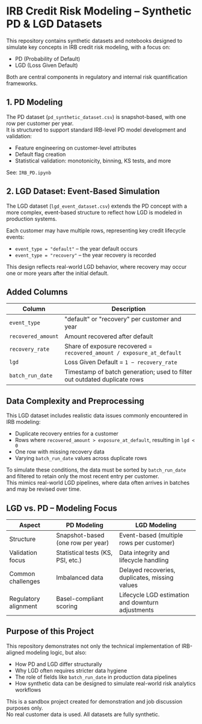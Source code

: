 # IRB Credit Risk Modeling – Synthetic PD & LGD Datasets

This repository contains synthetic datasets and notebooks designed to simulate key concepts in IRB credit risk modeling, with a focus on:

- PD (Probability of Default)  
- LGD (Loss Given Default)  

Both are central components in regulatory and internal risk quantification frameworks.

## 1. PD Modeling

The PD dataset (`pd_synthetic_dataset.csv`) is snapshot-based, with one row per customer per year.  
It is structured to support standard IRB-level PD model development and validation:

- Feature engineering on customer-level attributes  
- Default flag creation  
- Statistical validation: monotonicity, binning, KS tests, and more  

See: `IRB_PD.ipynb`

## 2. LGD Dataset: Event-Based Simulation

The LGD dataset (`lgd_event_dataset.csv`) extends the PD concept with a more complex, event-based structure to reflect how LGD is modeled in production systems.

Each customer may have multiple rows, representing key credit lifecycle events:

- `event_type = "default"` – the year default occurs  
- `event_type = "recovery"` – the year recovery is recorded  

This design reflects real-world LGD behavior, where recovery may occur one or more years after the initial default.

## Added Columns

| Column             | Description                                                                 |
|--------------------|-----------------------------------------------------------------------------|
| `event_type`        | "default" or "recovery" per customer and year                              |
| `recovered_amount`  | Amount recovered after default                                              |
| `recovery_rate`     | Share of exposure recovered = `recovered_amount / exposure_at_default`     |
| `lgd`               | Loss Given Default = `1 − recovery_rate`                                   |
| `batch_run_date`    | Timestamp of batch generation; used to filter out outdated duplicate rows  |

## Data Complexity and Preprocessing

This LGD dataset includes realistic data issues commonly encountered in IRB modeling:

- Duplicate recovery entries for a customer  
- Rows where `recovered_amount > exposure_at_default`, resulting in `lgd < 0`  
- One row with missing recovery data  
- Varying `batch_run_date` values across duplicate rows  

To simulate these conditions, the data must be sorted by `batch_run_date` and filtered to retain only the most recent entry per customer.  
This mimics real-world LGD pipelines, where data often arrives in batches and may be revised over time.

## LGD vs. PD – Modeling Focus

| Aspect               | PD Modeling                             | LGD Modeling                                         |
|----------------------|------------------------------------------|------------------------------------------------------|
| Structure            | Snapshot-based (one row per year)        | Event-based (multiple rows per customer)             |
| Validation focus     | Statistical tests (KS, PSI, etc.)        | Data integrity and lifecycle handling                |
| Common challenges    | Imbalanced data                          | Delayed recoveries, duplicates, missing values       |
| Regulatory alignment | Basel-compliant scoring                  | Lifecycle LGD estimation and downturn adjustments    |

## Purpose of this Project

This repository demonstrates not only the technical implementation of IRB-aligned modeling logic, but also:

- How PD and LGD differ structurally  
- Why LGD often requires stricter data hygiene  
- The role of fields like `batch_run_date` in production data pipelines  
- How synthetic data can be designed to simulate real-world risk analytics workflows  

This is a sandbox project created for demonstration and job discussion purposes only.  
No real customer data is used. All datasets are fully synthetic.
